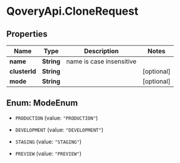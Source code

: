 # QoveryApi.CloneRequest

## Properties

Name | Type | Description | Notes
------------ | ------------- | ------------- | -------------
**name** | **String** | name is case insensitive | 
**clusterId** | **String** |  | [optional] 
**mode** | **String** |  | [optional] 



## Enum: ModeEnum


* `PRODUCTION` (value: `"PRODUCTION"`)

* `DEVELOPMENT` (value: `"DEVELOPMENT"`)

* `STAGING` (value: `"STAGING"`)

* `PREVIEW` (value: `"PREVIEW"`)




